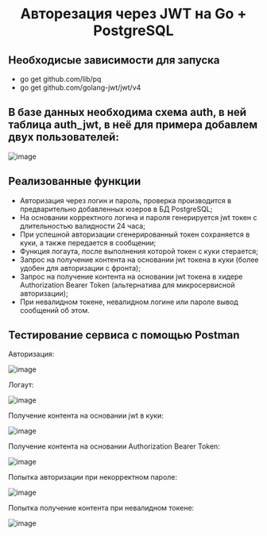 <h1 align="center">Авторезация через JWT на Go + PostgreSQL</h1>

## Необходисые зависимости для запуска
- go get github.com/lib/pq
- go get github.com/golang-jwt/jwt/v4

## В базе данных необходима схема auth, в ней таблица auth_jwt, в неё для примера добавлем двух пользователей:
![image](https://user-images.githubusercontent.com/59051004/209807039-3419c076-c165-4a7f-9548-0a65b2eb387a.png)

## Реализованные функции
- Авторизация через логин и пароль, проверка производится в предварительно добавленных юзеров в БД PostgreSQL;
- На основании корректного логина и пароля генерируется jwt токен с длительностью валидности 24 часа;
- При успешной авторизации сгенерированный токен сохраняется в куки, а также передается в сообщении;
- Функция логаута, после выполнения которой токен с куки стерается;
- Запрос на получение контента на основании jwt токена в куки (более удобен для авторизации с фронта);
- Запрос на получение контента на основании jwt токена в хидере Authorization Bearer Token (альтернатива для микросервисной авторизации);
- При невалидном токене, невалидном логине или пароле вывод сообщений об этом.

## Тестирование сервиса с помощью Postman
Авторизация:

![image](https://user-images.githubusercontent.com/59051004/209806769-1a21f57b-1e18-4cd3-95c3-a0ed8a1c61d8.png)

Логаут:

![image](https://user-images.githubusercontent.com/59051004/209807175-87020053-2131-4aa7-a641-75286f557759.png)

Получение контента на основании jwt в куки:

![image](https://user-images.githubusercontent.com/59051004/209807392-168d30b8-70bd-4778-b51d-a7553f04cecb.png)

Получение контента на основании Authorization Bearer Token:

![image](https://user-images.githubusercontent.com/59051004/209807984-9f987ba8-3982-4b89-af2b-64ced2a16c81.png)

Попытка авторизации при некорректном пароле:

![image](https://user-images.githubusercontent.com/59051004/209808315-194169a9-da95-4a4f-9c9e-7b77c8a538cb.png)

Попытка получение контента при невалидном токене:

![image](https://user-images.githubusercontent.com/59051004/209808465-95fc1261-2e8c-4512-a08d-8b08a38cd096.png)
